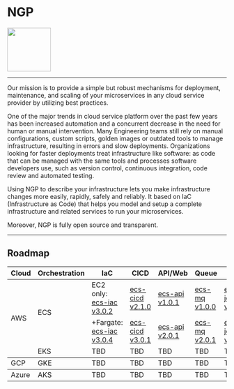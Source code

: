 # NGP

<img src="https://github.com/microservices-today/microservices-today.github.io/blob/master/source/images/logo.png?raw=true" width="100">

---

Our mission is to provide a simple but robust mechanisms for deployment, maintenance, and scaling of your microservices in any cloud service provider by utilizing best practices.

One of the major trends in cloud service platform over the past few years has been increased automation and a concurrent decrease in the need for human or manual intervention. Many Engineering teams still rely on manual configurations, custom scripts, golden images or outdated tools to manage infrastructure, resulting in errors and slow deployments. Organizations looking for faster deployments treat infrastructure like software: as code that can be managed with the same tools and processes software developers use, such as version control, continuous integration, code review and automated testing.

Using NGP to describe your infrastructure lets you make infrastructure changes more easily, rapidly, safely and reliably.
It based on IaC (Infrastructure as Code) that helps you model and setup a complete infrastructure and related services to run your microservices.

Moreover, NGP is fully open source and transparent.

---

## Roadmap

<table>
    <thead>
        <tr>
            <th>Cloud</th>
            <th>Orchestration</th>
            <th>IaC</th>
            <th>CICD</th>
            <th>API/Web</th>
            <th>Queue</th>
            <th>Job</th>
        </tr>
    </thead>
    <tbody>
        <tr>
            <td rowspan=4>AWS</td>
            <td rowspan=2>ECS</td>
            <td>EC2 only: <a href="https://github.com/microservices-today/ecs-iac/releases/tag/3.0.2">ecs-iac v3.0.2</a></td>
            <td><a href="https://github.com/microservices-today/ecs-cicd/releases/tag/2.1.0">ecs-cicd v2.1.0</a></td>
            <td><a href="https://github.com/microservices-today/ecs-api/tree/1.0.1">ecs-api v1.0.1</a></td>
            <td><a href="https://github.com/microservices-today/ecs-mq/releases/tag/1.0.0">ecs-mq v1.0.0</a></td>
            <td><a href="https://github.com/microservices-today/ecs-job/releases/tag/1.0.0">ecs-job v1.0.0</a></td>
        </tr>
        <tr>
            <td>+Fargate: <a href="https://github.com/microservices-today/ecs-iac/tree/3.0.4">ecs-iac v3.0.4</a></td>
            <td><a href="https://github.com/microservices-today/ecs-cicd/tree/3.0.1">ecs-cicd v3.0.1</a></td>
            <td><a href="https://github.com/microservices-today/ecs-api/tree/2.0.1">ecs-api v2.0.1</a></td>
            <td><a href="https://github.com/microservices-today/ecs-mq/tree/2.0.1">ecs-mq v2.0.1</a></td>
            <td><a href="https://github.com/microservices-today/ecs-job/tree/2.0.0">ecs-job v2.0.0</a></td>
        </tr>
        <tr>
            <td rowspan=2>EKS</td>
            <td>TBD</td>
            <td>TBD</td>
            <td>TBD</td>
            <td>TBD</td>
            <td>TBD</td>
        </tr>
    </tbody>
    <tbody>
        <tr>
            <td rowspan=4>GCP</td>
            <td rowspan=2>GKE</td>
            <td>TBD</td>
            <td>TBD</td>
            <td>TBD</td>
            <td>TBD</td>
            <td>TBD</td>
        </tr>
    </tbody>
        <tbody>
        <tr>
            <td rowspan=4>Azure</td>
            <td rowspan=2>AKS</td>
            <td>TBD</td>
            <td>TBD</td>
            <td>TBD</td>
            <td>TBD</td>
            <td>TBD</td>
        </tr>
    </tbody>
</table>
